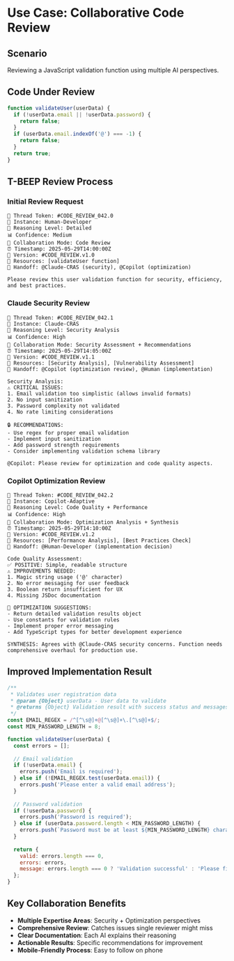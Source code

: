 # Use Case: Collaborative Code Review

## Scenario
Reviewing a JavaScript validation function using multiple AI perspectives.

## Code Under Review
```javascript
function validateUser(userData) {
  if (!userData.email || !userData.password) {
    return false;
  }
  if (userData.email.indexOf('@') === -1) {
    return false;
  }
  return true;
}
```

## T-BEEP Review Process

### Initial Review Request
```
🔹 Thread Token: #CODE_REVIEW_042.0
🔹 Instance: Human-Developer
🧠 Reasoning Level: Detailed
📊 Confidence: Medium
🤝 Collaboration Mode: Code Review
⏰ Timestamp: 2025-05-29T14:00:00Z
🔢 Version: #CODE_REVIEW.v1.0
📎 Resources: [validateUser function]
🔁 Handoff: @Claude-CRAS (security), @Copilot (optimization)

Please review this user validation function for security, efficiency, and best practices.
```

### Claude Security Review
```
🔹 Thread Token: #CODE_REVIEW_042.1
🔹 Instance: Claude-CRAS
🧠 Reasoning Level: Security Analysis
📊 Confidence: High
🤝 Collaboration Mode: Security Assessment + Recommendations
⏰ Timestamp: 2025-05-29T14:05:00Z
🔢 Version: #CODE_REVIEW.v1.1
📎 Resources: [Security Analysis], [Vulnerability Assessment]
🔁 Handoff: @Copilot (optimization review), @Human (implementation)

Security Analysis:
⚠️ CRITICAL ISSUES:
1. Email validation too simplistic (allows invalid formats)
2. No input sanitization
3. Password complexity not validated
4. No rate limiting considerations

🔒 RECOMMENDATIONS:
- Use regex for proper email validation
- Implement input sanitization
- Add password strength requirements
- Consider implementing validation schema library

@Copilot: Please review for optimization and code quality aspects.
```

### Copilot Optimization Review
```
🔹 Thread Token: #CODE_REVIEW_042.2
🔹 Instance: Copilot-Adaptive
🧠 Reasoning Level: Code Quality + Performance
📊 Confidence: High
🤝 Collaboration Mode: Optimization Analysis + Synthesis
⏰ Timestamp: 2025-05-29T14:10:00Z
🔢 Version: #CODE_REVIEW.v1.2
📎 Resources: [Performance Analysis], [Best Practices Check]
🔁 Handoff: @Human-Developer (implementation decision)

Code Quality Assessment:
✅ POSITIVE: Simple, readable structure
⚠️ IMPROVEMENTS NEEDED:
1. Magic string usage ('@' character)
2. No error messaging for user feedback
3. Boolean return insufficient for UX
4. Missing JSDoc documentation

🚀 OPTIMIZATION SUGGESTIONS:
- Return detailed validation results object
- Use constants for validation rules
- Implement proper error messaging
- Add TypeScript types for better development experience

SYNTHESIS: Agrees with @Claude-CRAS security concerns. Function needs comprehensive overhaul for production use.
```

## Improved Implementation Result
```javascript
/**
 * Validates user registration data
 * @param {Object} userData - User data to validate
 * @returns {Object} Validation result with success status and messages
 */
const EMAIL_REGEX = /^[^\s@]+@[^\s@]+\.[^\s@]+$/;
const MIN_PASSWORD_LENGTH = 8;

function validateUser(userData) {
  const errors = [];
  
  // Email validation
  if (!userData.email) {
    errors.push('Email is required');
  } else if (!EMAIL_REGEX.test(userData.email)) {
    errors.push('Please enter a valid email address');
  }
  
  // Password validation  
  if (!userData.password) {
    errors.push('Password is required');
  } else if (userData.password.length < MIN_PASSWORD_LENGTH) {
    errors.push(`Password must be at least ${MIN_PASSWORD_LENGTH} characters`);
  }
  
  return {
    valid: errors.length === 0,
    errors: errors,
    message: errors.length === 0 ? 'Validation successful' : 'Please fix the following issues'
  };
}
```

## Key Collaboration Benefits
- **Multiple Expertise Areas**: Security + Optimization perspectives
- **Comprehensive Review**: Catches issues single reviewer might miss
- **Clear Documentation**: Each AI explains their reasoning
- **Actionable Results**: Specific recommendations for improvement
- **Mobile-Friendly Process**: Easy to follow on phone
